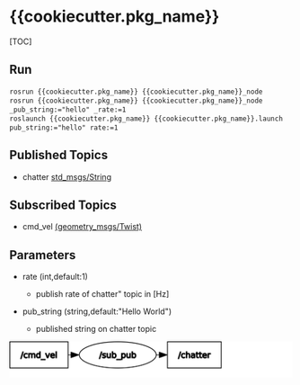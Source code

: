 {{cookiecutter.pkg_name}}
===================

[TOC]

## Run

    rosrun {{cookiecutter.pkg_name}} {{cookiecutter.pkg_name}}_node
    rosrun {{cookiecutter.pkg_name}} {{cookiecutter.pkg_name}}_node _pub_string:="hello" _rate:=1
    roslaunch {{cookiecutter.pkg_name}} {{cookiecutter.pkg_name}}.launch pub_string:="hello" rate:=1

## Published Topics
- chatter [std_msgs/String](https://docs.ros.org/en/melodic/api/std_msgs/html/msg/String.html)

## Subscribed Topics
- cmd_vel [(geometry_msgs/Twist)](https://docs.ros.org/en/melodic/api/geometry_msgs/html/msg/Twist.html)

## Parameters
- rate (int,default:1)
    - publish rate of chatter" topic in [Hz]
    
- pub_string (string,default:"Hello World")
    - published string on chatter topic

![graph](assets/rosgraph.svg)